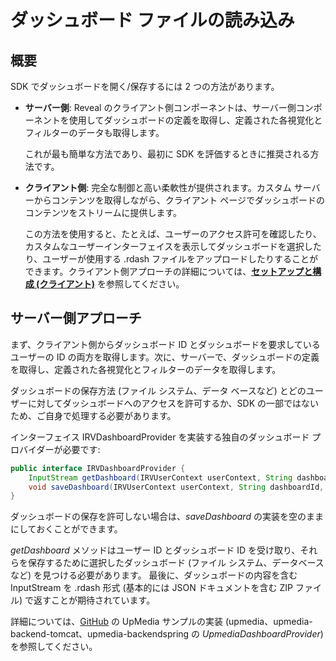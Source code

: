 # ダッシュボード ファイルの読み込み

## 概要

SDK でダッシュボードを開く/保存するには 2 つの方法があります。

  - **サーバー側**: Reveal のクライアント側コンポーネントは、サーバー側コンポーネントを使用してダッシュボードの定義を取得し、定義された各視覚化とフィルターのデータも取得します。

    これが最も簡単な方法であり、最初に SDK を評価するときに推奨される方法です。

  - **クライアント側**: 完全な制御と高い柔軟性が提供されます。カスタム サーバーからコンテンツを取得しながら、クライアント ページでダッシュボードのコンテンツをストリームに提供します。

    この方法を使用すると、たとえば、ユーザーのアクセス許可を確認したり、カスタムなユーザーインターフェイスを表示してダッシュボードを選択したり、ユーザーが使用する .rdash ファイルをアップロードしたりすることができます。クライアント側アプローチの詳細については、[**セットアップと構成 (クライアント)**](~/jp/developer/web-sdk/setup-configuration.html#セットアップと構成-クライアント) を参照してください。

## サーバー側アプローチ

まず、クライアント側からダッシュボード ID とダッシュボードを要求しているユーザーの ID の両方を取得します。次に、サーバーで、ダッシュボードの定義を取得し、定義された各視覚化とフィルターのデータを取得します。

ダッシュボードの保存方法 (ファイル システム、データ ベースなど) とどのユーザーに対してダッシュボードへのアクセスを許可するか、SDK の一部ではないため、ご自身で処理する必要があります。


インターフェイス IRVDashboardProvider を実装する独自のダッシュボード プロバイダーが必要です:

```java
public interface IRVDashboardProvider {
    InputStream getDashboard(IRVUserContext userContext, String dashboardId) throws IOException;
    void saveDashboard(IRVUserContext userContext, String dashboardId, InputStream dashboardStream) throws IOException;
}
```

ダッシュボードの保存を許可しない場合は、*saveDashboard* の実装を空のままにしておくことができます。

*getDashboard* メソッドはユーザー ID とダッシュボード ID を受け取り、それらを保存するために選択したダッシュボード (ファイル システム、データベースなど) を見つける必要があります。 
最後に、ダッシュボードの内容を含む InputStream を .rdash 形式 (基本的には JSON ドキュメントを含む ZIP ファイル) で返すことが期待されています。


詳細については、[GitHub](https://github.com/RevealBi/sdk-samples-java) の UpMedia サンプルの実装 (upmedia、upmedia-backend-tomcat、upmedia-backendspring の *UpmediaDashboardProvider*) を参照してください。